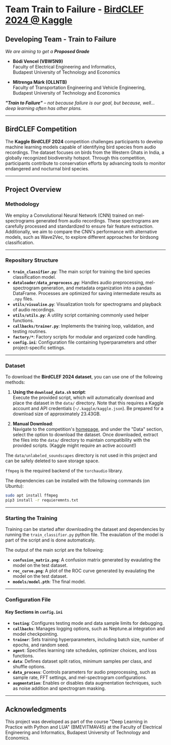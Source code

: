 # Team Train to Failure - [BirdCLEF 2024 @ Kaggle](https://www.kaggle.com/competitions/birdclef-2024)

## Developing Team - Train to Failure

*We are aiming to get a **Proposed Grade***

- **Bódi Vencel (VBW5N9)**  
  Faculty of Electrical Engineering and Informatics,  
  Budapest University of Technology and Economics

- **Mitrenga Márk (OLLNTB)**  
  Faculty of Transportation Engineering and Vehicle Engineering,  
  Budapest University of Technology and Economics

***"Train to Failure"** – not because failure is our goal, but because, well... deep learning often has other plans.*


---

## BirdCLEF Competition

The **Kaggle BirdCLEF 2024** competition challenges participants to develop machine learning models capable of identifying bird species from audio recordings. The dataset focuses on birds from the Western Ghats in India, a globally recognized biodiversity hotspot. Through this competition, participants contribute to conservation efforts by advancing tools to monitor endangered and nocturnal bird species.

---

## Project Overview

### Methodology

We employ a Convolutional Neural Network (CNN) trained on mel-spectrograms generated from audio recordings. These spectrograms are carefully processed and standardized to ensure fair feature extraction. Additionally, we aim to compare the CNN's performance with alternative models, such as Wave2Vec, to explore different approaches for birdsong classification.

---

### Repository Structure

- **`train_classifier.py`**: The main script for training the bird species classification model.
- **`dataloader/data_preprocess.py`**: Handles audio preprocessing, mel-spectrogram generation, and metadata organization into a pandas DataFrame. Processes are optimized for saving intermediate results as `.npy` files.
- **`utils/visualise.py`**: Visualization tools for spectrograms and playback of audio recordings.
- **`utils/utils.py`**: A utility script containing commonly used helper functions.
- **`callbacks/trainer.py`**: Implements the training loop, validation, and testing routines.
- **`factory/*`**: Factory scripts for modular and organized code handling.
- **`config.ini`**: Configuration file containing hyperparameters and other project-specific settings.

---

### Dataset

To download the **BirdCLEF 2024 dataset**, you can use one of the following methods:

1. **Using the `download_data.sh` script**:  
   Execute the provided script, which will automatically download and place the dataset in the `data/` directory. Note that this requires a Kaggle account and API credentials (`~/.kaggle/kaggle.json`). Be prepared for a download size of approximately 23.43GB. 

2. **Manual Download**:  
   Navigate to the competition's [homepage](https://www.kaggle.com/competitions/birdclef-2024), and under the "Data" section, select the option to download the dataset. Once downloaded, extract the files into the `data/` directory to maintain compatibility with the provided scripts. (Kaggle might require an active account!)


The `data/unlabeled_soundscapes` directory is not used in this project and can be safely deleted to save storage space.

`ffmpeg` is the required backend of the `torchaudio` library.

The dependencies can be installed with the following commands (on Ubuntu):

```bash
sudo apt install ffmpeg
pip3 install -r requieremnts.txt
```

---

### Starting the Training

Training can be started after downloading the dataset and dependencies by running the `train_classifier.py` python file. The evaulation of the model is part of the script and is done automaticaly.

The output of the main script are the following:
- **`confusion_matrix.png`**: A confusion matrix generated by evaulating the model on the test dataset.
- **`roc_curve.png`**: A plot of the ROC curve generated by evaulating the model on the test dataset.
- **`models/model.pth`**: The final model.

---

### Configuration File

#### Key Sections in `config.ini`

- **`testing`**: Configures testing mode and data sample limits for debugging.
- **`callbacks`**: Manages logging options, such as Neptune.ai integration and model checkpointing.
- **`trainer`**: Sets training hyperparameters, including batch size, number of epochs, and random seed.
- **`agent`**: Specifies learning rate schedules, optimizer choices, and loss functions.
- **`data`**: Defines dataset split ratios, minimum samples per class, and shuffle options.
- **`data_process`**: Controls parameters for audio preprocessing, such as sample rate, FFT settings, and mel-spectrogram configurations.
- **`augmentation`**: Enables or disables data augmentation techniques, such as noise addition and spectrogram masking.

---

## Acknowledgments

This project was developed as part of the course "Deep Learning in Practice with Python and LUA" (BMEVITMAV45) at the Faculty of Electrical Engineering and Informatics, Budapest University of Technology and Economics.
